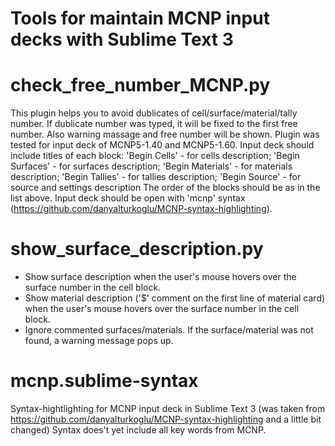 # Tools for maintain MCNP input decks with Sublime Text 3

# check_free_number_MCNP.py 
This plugin helps you to avoid dublicates of
cell/surface/material/tally number. If dublicate number was typed, it
will be fixed to the first free number. Also warning massage and free
number will be shown.
Plugin was tested for input deck of MCNP5-1.40 and MCNP5-1.60.
Input deck should include titles of each block:
'Begin Cells' - for cells description;
'Begin Surfaces' - for surfaces description;
'Begin Materials' - for materials description;
'Begin Tallies' - for tallies description;
'Begin Source' - for source and settings description
The order of the blocks should be as in the list above.
Input deck should be open with 'mcnp' syntax
(https://github.com/danyalturkoglu/MCNP-syntax-highlighting). 

# show_surface_description.py
- Show surface description when the user's mouse hovers over the surface
number in the cell block.
- Show material description ('$' comment on the first line of material card)
when the user's mouse hovers over the surface number in the cell block. 
- Ignore commented surfaces/materials. If the surface/material was not found, 
a warning message pops up.

# mcnp.sublime-syntax
Syntax-hightlighting for MCNP input deck in Sublime Text 3
(was taken from https://github.com/danyalturkoglu/MCNP-syntax-highlighting
and a little bit changed)
Syntax does't yet include all key words from MCNP.
